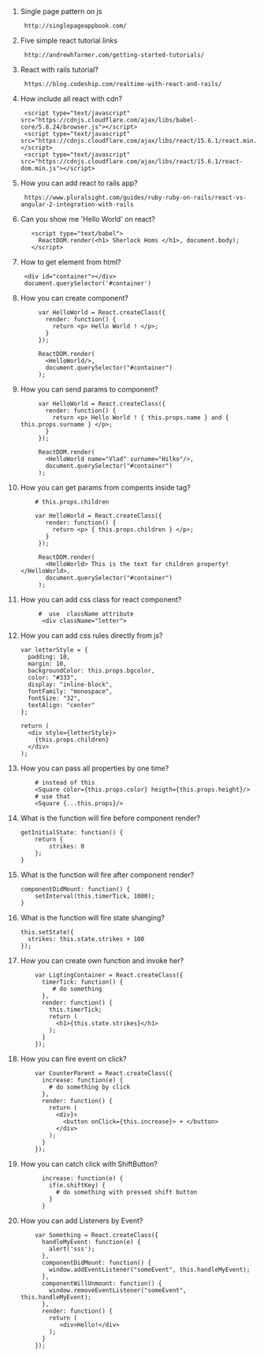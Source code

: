1. Single page pattern on js
        
        http://singlepageappbook.com/
1. Five simple react tutorial links
        
        http://andrewhfarmer.com/getting-started-tutorials/
1. React with rails tutorial?
    
        https://blog.codeship.com/realtime-with-react-and-rails/
2. How include all react with cdn?
    
        <script type="text/javascript" src="https://cdnjs.cloudflare.com/ajax/libs/babel-core/5.8.24/browser.js"></script>
        <script type="text/javascript" src="https://cdnjs.cloudflare.com/ajax/libs/react/15.6.1/react.min.js"></script>
        <script type="text/javascript" src="https://cdnjs.cloudflare.com/ajax/libs/react/15.6.1/react-dom.min.js"></script>

3. How you can add react to rails app?
        
        https://www.pluralsight.com/guides/ruby-ruby-on-rails/react-vs-angular-2-integration-with-rails
4. Can you show me 'Hello World' on react?
          
          <script type="text/babel">
            ReactDOM.render(<h1> Sherlock Homs </h1>, document.body);
          </script>
5. How to get element from html?

        <div id="container"></div>
        document.querySelector('#container')

6. How you can create component?
        
            var HelloWorld = React.createClass({
              render: function() {
                return <p> Hello World ! </p>;
              }
            });
            
            ReactDOM.render(
              <HelloWorld/>,
              document.querySelector("#container")
            );
            
7. How you can send params to component?

            var HelloWorld = React.createClass({
              render: function() {
                return <p> Hello World ! { this.props.name } and { this.props.surname } </p>;
              }
            });
            
            ReactDOM.render(
              <HelloWorld name="Vlad" surname="Hilko"/>,
              document.querySelector("#container")
            );
8. How you can get params from compents inside tag?
           
           # this.props.children
           
           var HelloWorld = React.createClass({
              render: function() {
                return <p> { this.props.children } </p>;
              }
            });
            
            ReactDOM.render(
              <HelloWorld> This is the text for children property! </HelloWorld>,
              document.querySelector("#container")
            );        
        
9. How you can add css class for react component?
            
            #  use  className attribute
             <div className="letter">

10. How you can add css rules directly from js?
                
        var letterStyle = {
          padding: 10,
          margin: 10,
          backgroundColor: this.props.bgcolor,
          color: "#333",
          display: "inline-block",
          fontFamily: "monospace",
          fontSize: "32",
          textAlign: "center"
        };

        return (
          <div style={letterStyle}>
            {this.props.children}
          </div>
        );              
11. How you can pass all properties by one time?
          
            # instead of this
            <Square color={this.props.color} heigth={this.props.height}/>
            # use that
            <Square {...this.props}/>
12. What is the function will fire before component render?
        
        getInitialState: function() {
            return {
                strikes: 0
            };
        }
13. What is the function will fire after component render?
        
        componentDidMount: function() {
            setInterval(this.timerTick, 1000);
        }
14. What is the function will fire state shanging?
        
        this.setState({
          strikes: this.state.strikes + 100
        });
15. How you can create own function and invoke her?
        
            var LigtingContainer = React.createClass({
              timerTick: function() {
                 # do something
              },
              render: function() {
                this.timerTick;
                return (
                  <h1>{this.state.strikes}</h1>
                );
              }
            });
16. How you can fire event on click?
        
            var CounterParent = React.createClass({
              increase: function(e) {
                # do something by click
              },
              render: function() {
                return (
                  <div}>
                    <button onClick={this.increase}> + </button>
                  </div>
                );
              }
            });
17. How you can catch click with ShiftButton?
        
              increase: function(e) {
                if(e.shiftKey) {
                  # do something with pressed shift button 
                }
              }
18. How you can add Listeners by Event?
        
            var Something = React.createClass({
              handleMyEvent: function(e) {
                alert('sss');
              },
              componentDidMount: function() {
                window.addEventListener("someEvent", this.handleMyEvent);
              },
              componentWillUnmount: function() {
                window.removeEventListener("someEvent", this.handleMyEvent);
              },
              render: function() {
                return (
                   <div>Hello!</div>
                );
              }
            });

